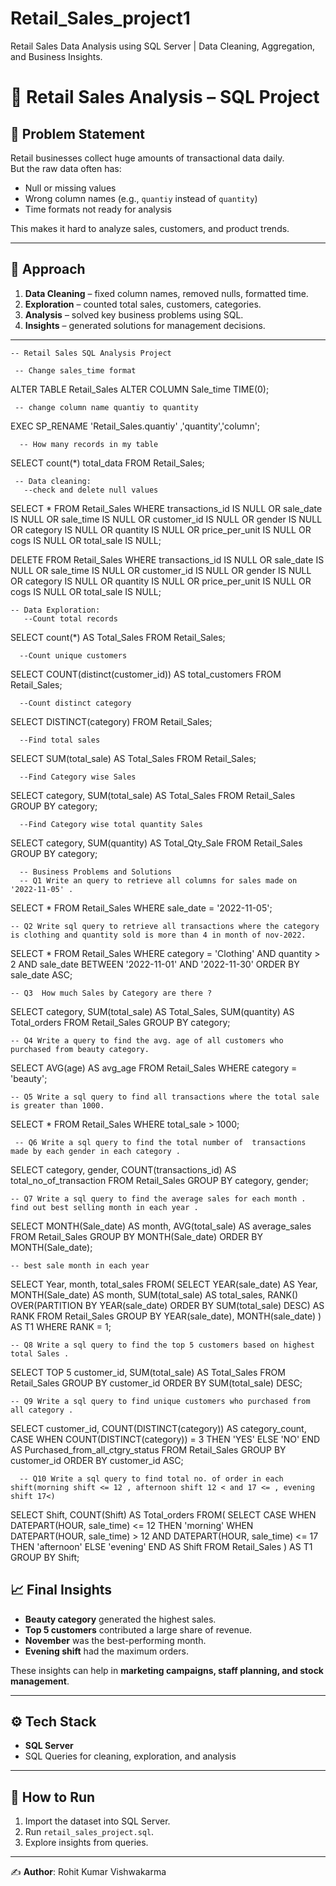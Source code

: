 # Retail_Sales_project1
Retail Sales Data Analysis using SQL Server | Data Cleaning, Aggregation, and Business Insights.
# 🛒 Retail Sales Analysis – SQL Project  

## 📌 Problem Statement  
Retail businesses collect huge amounts of transactional data daily.  
But the raw data often has:  
- Null or missing values  
- Wrong column names (e.g., `quantiy` instead of `quantity`)  
- Time formats not ready for analysis  

This makes it hard to analyze sales, customers, and product trends.  

---

## 🔎 Approach  
1. **Data Cleaning** – fixed column names, removed nulls, formatted time.  
2. **Exploration** – counted total sales, customers, categories.  
3. **Analysis** – solved key business problems using SQL.  
4. **Insights** – generated solutions for management decisions.  

---

    -- Retail Sales SQL Analysis Project

     -- Change sales_time format
ALTER TABLE Retail_Sales
ALTER COLUMN Sale_time TIME(0);

     -- change column name quantiy to quantity
EXEC SP_RENAME 'Retail_Sales.quantiy' ,'quantity','column';

      -- How many records in my table
SELECT count(*) total_data 
FROM Retail_Sales;

     -- Data cleaning:
       --check and delete null values
SELECT * 
FROM Retail_Sales
WHERE transactions_id IS NULL 
      OR sale_date IS NULL OR sale_time IS NULL
      OR customer_id IS NULL OR gender IS NULL
      OR category IS NULL OR quantity IS NULL
      OR price_per_unit IS NULL OR cogs IS NULL OR total_sale IS NULL;

DELETE FROM Retail_Sales
WHERE transactions_id IS NULL 
      OR sale_date IS NULL OR sale_time IS NULL
      OR customer_id IS NULL OR gender IS NULL
      OR category IS NULL OR quantity IS NULL
      OR price_per_unit IS NULL OR cogs IS NULL OR total_sale IS NULL; 

    -- Data Exploration:
       --Count total records
SELECT count(*) AS Total_Sales 
FROM Retail_Sales;

      --Count unique customers
SELECT COUNT(distinct(customer_id)) AS total_customers 
FROM Retail_Sales;

      --Count distinct category
SELECT DISTINCT(category) 
FROM Retail_Sales;

      --Find total sales
SELECT SUM(total_sale) AS Total_Sales 
FROM Retail_Sales;

      --Find Category wise Sales
SELECT category, SUM(total_sale) AS Total_Sales 
FROM Retail_Sales GROUP BY category;

      --Find Category wise total quantity Sales
SELECT category, SUM(quantity) AS Total_Qty_Sale 
FROM Retail_Sales GROUP BY category;



      -- Business Problems and Solutions
      -- Q1 Write an query to retrieve all columns for sales made on '2022-11-05' .
SELECT * FROM Retail_Sales 
WHERE sale_date = '2022-11-05';

    -- Q2 Write sql query to retrieve all transactions where the category is clothing and quantity sold is more than 4 in month of nov-2022.
SELECT * FROM Retail_Sales
WHERE category = 'Clothing' AND quantity > 2 
         AND sale_date BETWEEN '2022-11-01' AND '2022-11-30'
ORDER BY sale_date ASC;

    -- Q3  How much Sales by Category are there ?
SELECT category, SUM(total_sale) AS Total_Sales, 
       SUM(quantity) AS Total_orders 
FROM Retail_Sales 
GROUP BY category;

    -- Q4 Write a query to find the avg. age of all customers who purchased from beauty category.
SELECT AVG(age) AS avg_age 
FROM Retail_Sales 
WHERE category = 'beauty';

    -- Q5 Write a sql query to find all transactions where the total sale is greater than 1000.
SELECT * 
FROM Retail_Sales 
WHERE total_sale > 1000;

     -- Q6 Write a sql query to find the total number of  transactions made by each gender in each category .
SELECT category, gender, 
       COUNT(transactions_id) AS total_no_of_transaction 
FROM Retail_Sales
GROUP BY category, gender;

    -- Q7 Write a sql query to find the average sales for each month . find out best selling month in each year .
SELECT MONTH(Sale_date) AS month, 
      AVG(total_sale) AS average_sales 
FROM Retail_Sales GROUP BY MONTH(Sale_date) 
ORDER BY MONTH(Sale_date);

    -- best sale month in each year
SELECT Year, month, total_sales FROM(
    SELECT YEAR(sale_date) AS Year, MONTH(Sale_date) AS month, SUM(total_sale) AS total_sales,
           RANK() OVER(PARTITION BY YEAR(sale_date) ORDER BY SUM(total_sale) DESC) AS RANK
    FROM Retail_Sales
    GROUP BY YEAR(sale_date), MONTH(sale_date)
) AS T1 WHERE RANK = 1;

    -- Q8 Write a sql query to find the top 5 customers based on highest total Sales .
SELECT TOP 5 customer_id, SUM(total_sale) AS Total_Sales
FROM Retail_Sales 
GROUP BY customer_id 
ORDER BY SUM(total_sale) DESC;

    -- Q9 Write a sql query to find unique customers who purchased from all category .
SELECT customer_id, COUNT(DISTINCT(category)) AS category_count,
       CASE 
          WHEN COUNT(DISTINCT(category)) = 3 THEN 'YES' 
          ELSE 'NO' 
       END AS Purchased_from_all_ctgry_status
FROM Retail_Sales 
GROUP BY customer_id 
ORDER BY customer_id ASC;

      -- Q10 Write a sql query to find total no. of order in each shift(morning shift <= 12 , afternoon shift 12 < and 17 <= , evening shift 17<)
SELECT Shift, COUNT(Shift) AS Total_orders FROM(
    SELECT CASE
        WHEN DATEPART(HOUR, sale_time) <= 12 THEN 'morning'
        WHEN DATEPART(HOUR, sale_time) > 12 AND DATEPART(HOUR, sale_time) <= 17 THEN 'afternoon'
        ELSE 'evening' END AS Shift
    FROM Retail_Sales
) AS T1 GROUP BY Shift;


## 📈 Final Insights  
- **Beauty category** generated the highest sales.  
- **Top 5 customers** contributed a large share of revenue.  
- **November** was the best-performing month.  
- **Evening shift** had the maximum orders.  

These insights can help in **marketing campaigns, staff planning, and stock management**.  

---

## ⚙️ Tech Stack  
- **SQL Server**  
- SQL Queries for cleaning, exploration, and analysis  

---

## 🚀 How to Run  
1. Import the dataset into SQL Server.  
2. Run `retail_sales_project.sql`.  
3. Explore insights from queries.  

---

✍️ **Author**: Rohit Kumar Vishwakarma  
